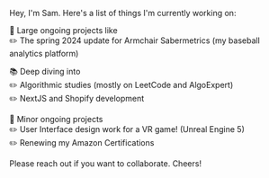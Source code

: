 Hey, I'm Sam. Here's a list of things I'm currently working on: 

📑 Large ongoing projects like \
  ✏️ The spring 2024 update for Armchair Sabermetrics (my baseball analytics platform) 

📚 Deep diving into\
  ✏️ Algorithmic studies (mostly on LeetCode and AlgoExpert)\
  ✏️ NextJS and Shopify development

🌱 Minor ongoing projects \
  ✏️ User Interface design work for a VR game! (Unreal Engine 5)\
  ✏️ Renewing my Amazon Certifications 
  

Please reach out if you want to collaborate. Cheers!
